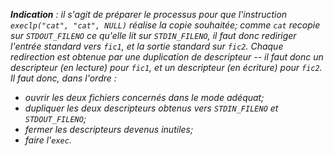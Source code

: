 _**Indication** : il s'agit de préparer le processus pour que l'instruction
  `execlp("cat", "cat", NULL)` réalise la copie souhaitée; comme `cat`
  recopie sur `STDOUT_FILENO` ce qu'elle lit sur `STDIN_FILENO`, il faut
  donc rediriger l'entrée standard vers `fic1`, et la sortie standard sur
  `fic2`. Chaque redirection est obtenue par une duplication de
  descripteur -- il faut donc un descripteur (en lecture) pour `fic1`, et
  un descripteur (en écriture) pour `fic2`. Il faut donc, dans l'ordre :_

  * _ouvrir les deux fichiers concernés dans le mode adéquat;_
  * _dupliquer les deux descripteurs obtenus vers `STDIN_FILENO` et `STDOUT_FILENO`;_
  * _fermer les descripteurs devenus inutiles;_
  * _faire l'`exec`._

